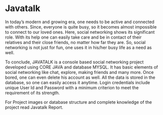 # Javatalk

In today’s modern and growing era, one needs to be active and connected with others. Since, everyone is quite busy, so it becomes almost impossible to connect to our loved ones. Here, social networking shows its significant role. With its help one can easily take care and be in contact of their relatives and their close friends, no matter how far they are. So, social networking is not just for fun, one uses it in his/her busy life as a need as well.
 
To conclude, JAVATALK is a console based social networking project developed using CORE JAVA and database MYSQL. It has basic elements of social networking like chat, explore, making friends and many more. Once bored, one can even delete his account as well. All the data is stored in the database, so one can easily access it anytime. Login credentials include unique User Id and Password with a minimum criterion to meet the requirement of its strength.

For Project images or database structure and complete knowledge of the project read Javatalk Report.
